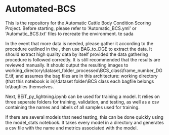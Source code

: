 # Automated-BCS

This is the repository for the Automatic Cattle Body Condition Scoring Project. Before starting, please refer to 'Automatic_BCS.yml' or 'Automatic_BCS.txt' files to recreate the environment. te sada 

In the event that more data is needed, please gather it according to the procedure outlined in the <PAPER>, then use BAG_to_DGE to extract the data. It should extract high quality data by itself provided the data gathering procedure is followed correctly. It is still recommended that the results are reviewed manually. It should output the resulting images to working_directory\dataset_folder_processed\BCS_class\frame_number_DGE.tif, and assumes the bag files are in this architecture: working directory (that this notebook is in)\dataset folder\BCS class each bagfile belongs to\bagfiles themselves.

Next, BEiT_py_lightning.ipynb can be used for training a model. It relies on three seperate folders for training, validation, and testing, as well as a csv containing the names and labels of all samples used for training.

If there are several models that need testing, this can be done quickly using the model_stats notebook. It takes every model in a directory and generates a csv file with the name and metrics associated with the model.
